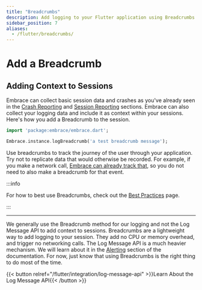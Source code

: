 ```yaml
---
title: "Breadcrumbs"
description: Add logging to your Flutter application using Breadcrumbs with the Embrace SDK
sidebar_position: 7
aliases:
  - /flutter/breadcrumbs/
---
```


# Add a Breadcrumb

## Adding Context to Sessions

Embrace can collect basic session data and crashes as you've already seen in the [Crash Reporting](/flutter/integration/crash-reporting) and [Session Reporting](/flutter/integration/session-reporting) sections.
Embrace can also collect your logging data and include it as context within your sessions.
Here's how you add a Breadcrumb to the session.

```dart
import 'package:embrace/embrace.dart';

Embrace.instance.logBreadcrumb('a test breadcrumb message');
```

Use breadcrumbs to track the journey of the user through your application. Try not to replicate data that would otherwise be recorded. For example, if you make a network call, [Embrace can already track that](/flutter/features/network-requests), so you do not need to also make a breadcrumb for that event.

:::info

For how to best use Breadcrumbs, check out the [Best Practices](/best-practices/breadcrumbs) page. 

:::

---

We generally use the Breadcrumb method for our logging and not the Log Message API to add context to sessions.
Breadcrumbs are a lightweight way to add logging to your session. They add no CPU or memory overhead, and trigger no networking calls.
The Log Message API is a much heavier mechanism. We will learn about it in the [Alerting](/flutter/integration/log-message-api) section of the documentation.
For now, just know that using Breadcrumbs is the right thing to do most of the time.

{{< button relref="/flutter/integration/log-message-api" >}}Learn About the Log Message API{{< /button >}}
